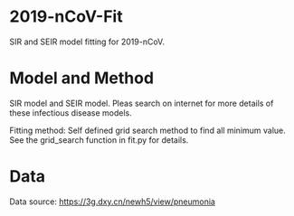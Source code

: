 # 2019-nCoV-Fit
SIR and SEIR model fitting for 2019-nCoV.

# Model and Method
SIR model and SEIR model. Pleas search on internet for more details of these infectious disease models.

Fitting method: Self defined grid search method to find all minimum value. See the grid_search function in fit.py for details.

# Data
Data source: https://3g.dxy.cn/newh5/view/pneumonia


